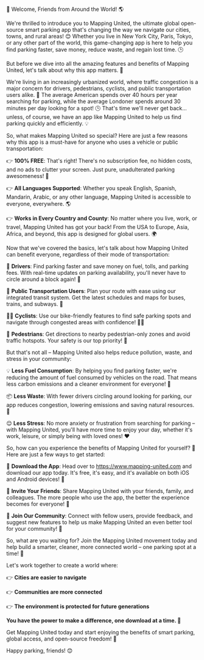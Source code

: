🚀 Welcome, Friends from Around the World! 🌎

We're thrilled to introduce you to Mapping United, the ultimate global open-source smart parking app that's changing the way we navigate our cities, towns, and rural areas! 😊 Whether you live in New York City, Paris, Tokyo, or any other part of the world, this game-changing app is here to help you find parking faster, save money, reduce waste, and regain lost time. 🕒

But before we dive into all the amazing features and benefits of Mapping United, let's talk about why this app matters. 🤔

We're living in an increasingly urbanized world, where traffic congestion is a major concern for drivers, pedestrians, cyclists, and public transportation users alike. 😬 The average American spends over 40 hours per year searching for parking, while the average Londoner spends around 30 minutes per day looking for a spot! 🕒 That's time we'll never get back... unless, of course, we have an app like Mapping United to help us find parking quickly and efficiently. 💡

So, what makes Mapping United so special? Here are just a few reasons why this app is a must-have for anyone who uses a vehicle or public transportation:

👉 **100% FREE**: That's right! There's no subscription fee, no hidden costs, and no ads to clutter your screen. Just pure, unadulterated parking awesomeness! 🎁

👉 **All Languages Supported**: Whether you speak English, Spanish, Mandarin, Arabic, or any other language, Mapping United is accessible to everyone, everywhere. 🌎

👉 **Works in Every Country and County**: No matter where you live, work, or travel, Mapping United has got your back! From the USA to Europe, Asia, Africa, and beyond, this app is designed for global users. 🌍

Now that we've covered the basics, let's talk about how Mapping United can benefit everyone, regardless of their mode of transportation:

🚗 **Drivers**: Find parking faster and save money on fuel, tolls, and parking fees. With real-time updates on parking availability, you'll never have to circle around a block again! 🛑

🚌 **Public Transportation Users**: Plan your route with ease using our integrated transit system. Get the latest schedules and maps for buses, trains, and subways. 🚂

🚴‍♀️ **Cyclists**: Use our bike-friendly features to find safe parking spots and navigate through congested areas with confidence! 🚴‍♂️

👣 **Pedestrians**: Get directions to nearby pedestrian-only zones and avoid traffic hotspots. Your safety is our top priority! 👕

But that's not all – Mapping United also helps reduce pollution, waste, and stress in your community:

💡 **Less Fuel Consumption**: By helping you find parking faster, we're reducing the amount of fuel consumed by vehicles on the road. That means less carbon emissions and a cleaner environment for everyone! 🌿

📦 **Less Waste**: With fewer drivers circling around looking for parking, our app reduces congestion, lowering emissions and saving natural resources. 💚

😌 **Less Stress**: No more anxiety or frustration from searching for parking – with Mapping United, you'll have more time to enjoy your day, whether it's work, leisure, or simply being with loved ones! ❤️

So, how can you experience the benefits of Mapping United for yourself? 🤔 Here are just a few ways to get started:

📲 **Download the App**: Head over to https://www.mapping-united.com and download our app today. It's free, it's easy, and it's available on both iOS and Android devices! 📱

👥 **Invite Your Friends**: Share Mapping United with your friends, family, and colleagues. The more people who use the app, the better the experience becomes for everyone! 🤝

💬 **Join Our Community**: Connect with fellow users, provide feedback, and suggest new features to help us make Mapping United an even better tool for your community! 💬

So, what are you waiting for? Join the Mapping United movement today and help build a smarter, cleaner, more connected world – one parking spot at a time! 🌟

Let's work together to create a world where:

👉 **Cities are easier to navigate**

👉 **Communities are more connected**

👉 **The environment is protected for future generations**

**You have the power to make a difference, one download at a time. 💪**

Get Mapping United today and start enjoying the benefits of smart parking, global access, and open-source freedom! 🎊

Happy parking, friends! 😊